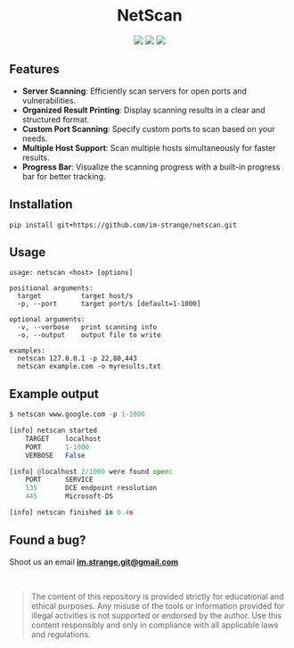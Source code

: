 <h1 align="center"> NetScan </h1>

 <p align="center">
 <img src="https://img.shields.io/badge/License-MIT-blue?style=for-the-badge">
 <img src="https://img.shields.io/badge/Netscan-1.2.0-red?style=for-the-badge">
 <img src="https://img.shields.io/badge/Python-3.11.1-blue?style=for-the-badge">
</p>

## Features
- **Server Scanning**: Efficiently scan servers for open ports and vulnerabilities.
- **Organized Result Printing**: Display scanning results in a clear and structured format.
- **Custom Port Scanning**: Specify custom ports to scan based on your needs.
- **Multiple Host Support**: Scan multiple hosts simultaneously for faster results.
- **Progress Bar**: Visualize the scanning progress with a built-in progress bar for better tracking.


## Installation
```
pip install git+https://github.com/im-strange/netscan.git
```

## Usage
```
usage: netscan <host> [options]

positional arguments:
  target          target host/s
  -p, --port      target port/s [default=1-1000]

optional arguments:
  -v, --verbose   print scanning info
  -o, --output    output file to write

examples:
  netscan 127.0.0.1 -p 22,80,443
  netscan example.com -o myresults.txt
```

## Example output
```python
$ netscan www.google.com -p 1-1000

[info] netscan started
    TARGET    localhost
    PORT      1-1000
    VERBOSE   False

[info] @localhost 2/1000 were found open:
    PORT      SERVICE
    135       DCE endpoint resolution
    445       Microsoft-DS

[info] netscan finished in 0.4s

```

## Found a bug?
Shoot us an email **im.strange.git@gmail.com**

<br>

> The content of this repository is provided strictly for educational and ethical purposes. Any misuse of the tools or information provided for illegal activities is not supported or endorsed by the author. Use this content responsibly and only in compliance with all applicable laws and regulations.
